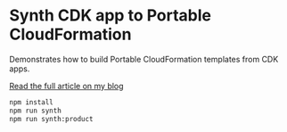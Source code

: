 # Synth CDK app to Portable CloudFormation

Demonstrates how to build Portable CloudFormation templates from CDK apps.

[Read the full article on my blog](http://bliskavka.com/2021/09/13/synth-cdk-to-cloudformation/)

```bash
npm install
npm run synth
npm run synth:product
```